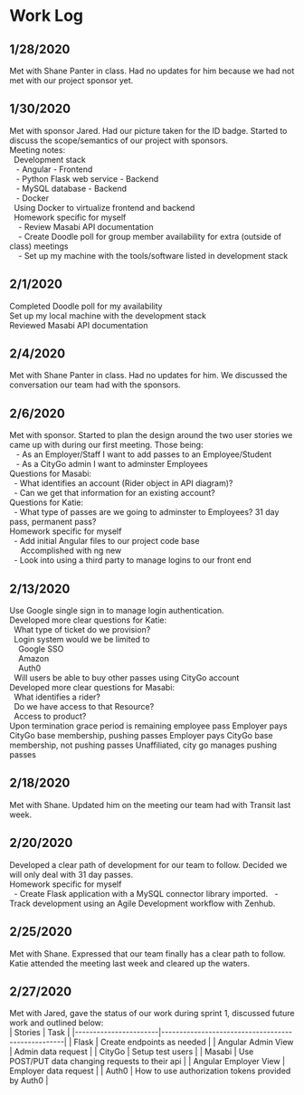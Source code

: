 # Work Log
## 1/28/2020
Met with Shane Panter in class. Had no updates for him because we had not met with our project sponsor yet.  

## 1/30/2020
Met with sponsor Jared. Had our picture taken for the ID badge. Started to discuss the scope/semantics of our project with sponsors.  
Meeting notes:  
&nbsp;&nbsp;Development stack  
&nbsp;&nbsp;&nbsp;- Angular - Frontend  
&nbsp;&nbsp;&nbsp;- Python Flask web service - Backend  
&nbsp;&nbsp;&nbsp;- MySQL database - Backend  
&nbsp;&nbsp;&nbsp;- Docker  
&nbsp;&nbsp;Using Docker to virtualize frontend and backend  
&nbsp;&nbsp;Homework specific for myself  
&nbsp;&nbsp;&nbsp;&nbsp;- Review Masabi API documentation  
&nbsp;&nbsp;&nbsp;&nbsp;- Create Doodle poll for group member availability for extra (outside of class) meetings  
&nbsp;&nbsp;&nbsp;&nbsp;- Set up my machine with the tools/software listed in development stack  

## 2/1/2020
Completed Doodle poll for my availability  
Set up my local machine with the development stack  
Reviewed Masabi API documentation  

## 2/4/2020
Met with Shane Panter in class. Had no updates for him. We discussed the conversation our team had with the sponsors.

## 2/6/2020
Met with sponsor. Started to plan the design around the two user stories we came up with during our first meeting. Those being:  
&nbsp;&nbsp; - As an Employer/Staff I want to add passes to an Employee/Student  
&nbsp;&nbsp; - As a CityGo admin I want to adminster Employees  
Questions for Masabi:  
&nbsp;&nbsp;- What identifies an account (Rider object in API diagram)?  
&nbsp;&nbsp;- Can we get that information for an existing account?  
Questions for Katie:  
&nbsp;&nbsp;- What type of passes are we going to adminster to Employees? 31 day pass, permanent pass?  
Homework specific for myself  
&nbsp;&nbsp;- Add initial Angular files to our project code base  
&nbsp;&nbsp;&nbsp;&nbsp; Accomplished with ng new  
&nbsp;&nbsp;- Look into using a third party to manage logins to our front end  

## 2/13/2020  
Use Google single sign in to manage login authentication.  
Developed more clear questions for Katie:  
&nbsp;&nbsp;What type of ticket do we provision?  
&nbsp;&nbsp;Login system would we be limited to  
&nbsp;&nbsp;&nbsp;&nbsp;Google SSO  
&nbsp;&nbsp;&nbsp;&nbsp;Amazon  
&nbsp;&nbsp;&nbsp;&nbsp;Auth0  
&nbsp;&nbsp;Will users be able to buy other passes using CityGo account  
Developed more clear questions for Masabi:  
&nbsp;&nbsp;What identifies a rider?  
&nbsp;&nbsp;Do we have access to that Resource?  
&nbsp;&nbsp;Access to product?  
Upon termination grace period is remaining employee pass 
Employer pays CityGo base membership, pushing passes
Employer pays CityGo base membership, not pushing passes
Unaffiliated, city go manages pushing passes  

## 2/18/2020
Met with Shane. Updated him on the meeting our team had with Transit last week.  

## 2/20/2020
Developed a clear path of development for our team to follow. Decided we will only deal with 31 day passes.  
Homework specific for myself  
&nbsp;&nbsp;- Create Flask application with a MySQL connector library imported.
&nbsp;&nbsp;- Track development using an Agile Development workflow with Zenhub.

## 2/25/2020
Met with Shane. Expressed that our team finally has a clear path to follow. Katie attended the meeting last week and cleared up the waters.

## 2/27/2020
Met with Jared, gave the status of our work during sprint 1, discussed future work and outlined below:  
| Stories               | Task                                              |
|-----------------------|---------------------------------------------------|
| Flask                 | Create endpoints as needed                        |
| Angular Admin View    | Admin data request                                |
| CityGo                | Setup test users                                  |
| Masabi                | Use POST/PUT data changing requests to their api  |
| Angular Employer View | Employer data request                             |
| Auth0                 | How to use authorization tokens provided by Auth0 |
